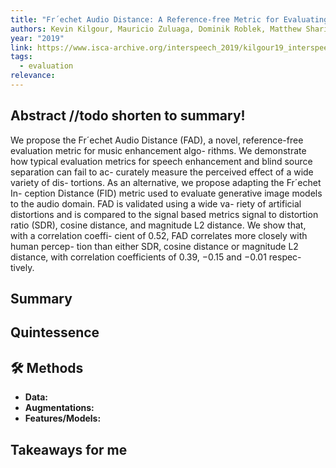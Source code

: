 ```yaml
---
title: "Fr´echet Audio Distance: A Reference-free Metric for Evaluating MusicEnhancement Algorithms"
authors: Kevin Kilgour, Mauricio Zuluaga, Dominik Roblek, Matthew Sharifi
year: "2019"
link: https://www.isca-archive.org/interspeech_2019/kilgour19_interspeech.pdf
tags:
  - evaluation
relevance:
---
```

## Abstract //todo shorten to summary!
We propose the Fr´echet Audio Distance (FAD), a novel,
reference-free evaluation metric for music enhancement algo-
rithms. We demonstrate how typical evaluation metrics for
speech enhancement and blind source separation can fail to ac-
curately measure the perceived effect of a wide variety of dis-
tortions. As an alternative, we propose adapting the Fr´echet In-
ception Distance (FID) metric used to evaluate generative image
models to the audio domain. FAD is validated using a wide va-
riety of artificial distortions and is compared to the signal based
metrics signal to distortion ratio (SDR), cosine distance, and
magnitude L2 distance. We show that, with a correlation coeffi-
cient of 0.52, FAD correlates more closely with human percep-
tion than either SDR, cosine distance or magnitude L2 distance,
with correlation coefficients of 0.39, −0.15 and −0.01 respec-
tively.

## Summary


## Quintessence


## 🛠️ Methods
- **Data:**  
- **Augmentations:**  
- **Features/Models:**  


## Takeaways for me

